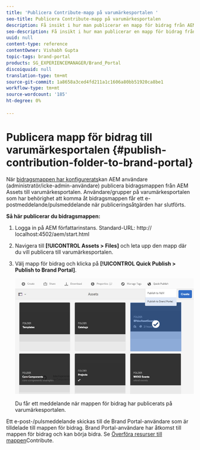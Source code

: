 ```yaml
---
title: 'Publicera Contribute-mapp på varumärkesportalen '
seo-title: Publicera Contribute-mapp på varumärkesportalen
description: Få insikt i hur man publicerar en mapp för bidrag från AEM Assets till varumärkesportalen i varumärkesportalen 6.4.5.
seo-description: Få insikt i hur man publicerar en mapp för bidrag från AEM Assets till varumärkesportalen i varumärkesportalen 6.4.5.
uuid: null
content-type: reference
contentOwner: Vishabh Gupta
topic-tags: brand-portal
products: SG_EXPERIENCEMANAGER/Brand_Portal
discoiquuid: null
translation-type: tm+mt
source-git-commit: 1a8658a3ced4fd211a1c1606a80bb51920ca8be1
workflow-type: tm+mt
source-wordcount: '185'
ht-degree: 0%

---
```



# Publicera mapp för bidrag till varumärkesportalen {#publish-contribution-folder-to-brand-portal}

När [bidragsmappen har konfigurerats](brand-portal-configure-contribution-folder-properties.md)kan AEM användare (administratör/icke-admin-användare) publicera bidragsmappen från AEM Assets till varumärkesportalen. Användare/grupper på varumärkesportalen som har behörighet att komma åt bidragsmappen får ett e-postmeddelande/pulsmeddelande när publiceringsåtgärden har slutförts.


**Så här publicerar du bidragsmappen:**

1. Logga in på AEM författarinstans.
Standard-URL: http:// localhost:4502/aem/start.html
1. Navigera till **[!UICONTROL Assets > Files]** och leta upp den mapp där du vill publicera till varumärkesportalen.
1. Välj mapp för bidrag och klicka på **[!UICONTROL Quick Publish > Publish to Brand Portal]**.

   ![](assets/publish-contribution-folder-to-bp.png)

   Du får ett meddelande när mappen för bidrag har publicerats på varumärkesportalen.

Ett e-post-/pulsmeddelande skickas till de Brand Portal-användare som är tilldelade till mappen för bidrag. Brand Portal-användare har åtkomst till mappen för bidrag och kan börja bidra. Se [Överföra resurser till mappen](brand-portal-upload-assets-to-contribution-folder.md)Contribute.